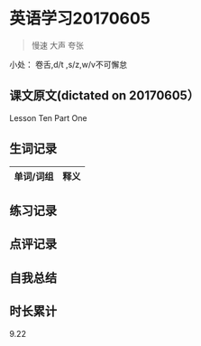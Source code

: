 # 英语学习20170605

> 慢速 大声 夸张

小处： 卷舌,d/t ,s/z,w/v不可懈怠

## 课文原文(dictated on 20170605）

Lesson Ten Part One 


## 生词记录
| 单词/词组 | 释义  |
| :-----| :------|

## 练习记录

## 点评记录

## 自我总结

## 时长累计
9.22
